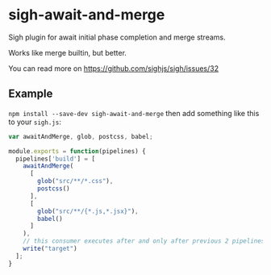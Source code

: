 # sigh-await-and-merge

Sigh plugin for await initial phase completion and merge streams.

Works like merge builtin, but better.

You can read more on https://github.com/sighjs/sigh/issues/32

## Example

`npm install --save-dev sigh-await-and-merge` then add something like this to your `sigh.js`:
```javascript
var awaitAndMerge, glob, postcss, babel;

module.exports = function(pipelines) {
  pipelines['build'] = [
    awaitAndMerge(
      [
        glob("src/**/*.css"),
        postcss()
      ],
      [
        glob("src/**/{*.js,*.jsx}"),
        babel()
      ]
    ),
    // this consumer executes after and only after previous 2 pipelines completes that's initial phase
    write("target")
  ];
}
```

